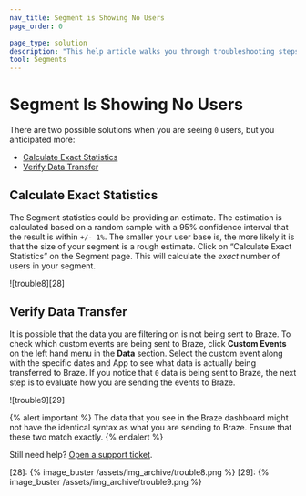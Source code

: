 ```yaml
---
nav_title: Segment is Showing No Users
page_order: 0

page_type: solution
description: "This help article walks you through troubleshooting steps if zero users are showing in your segment, but you anticipate more."
tool: Segments
---
```

# Segment Is Showing No Users

There are two possible solutions when you are seeing ```0``` users, but you anticipated more:
* [Calculate Exact Statistics](#calculate-exact-statistics)
* [Verify Data Transfer](#verify-data-transfer)

## Calculate Exact Statistics

The Segment statistics could be providing an estimate. The estimation is calculated based on a random sample with a 95% confidence interval that the result is within ```+/- 1%```. The smaller your user base is, the more likely it is that the size of your segment is a rough estimate. Click on “Calculate Exact Statistics” on the Segment page. This will calculate the *exact* number of users in your segment.

![trouble8][28]


## Verify Data Transfer

It is possible that the data you are filtering on is not being sent to Braze. To check which custom events are being sent to Braze, click **Custom Events** on the left hand menu in the **Data** section. Select the custom event along with the specific dates and App to see what data is actually being transferred to Braze. If you notice that ```0``` data is being sent to Braze, the next step is to evaluate how you are sending the events to Braze.

![trouble9][29]

{% alert important %} 
The data that you see in the Braze dashboard might not have the identical syntax as what you are sending to Braze. Ensure that these two match exactly.
{% endalert %}

Still need help? [Open a support ticket]({{site.baseurl}}/support_contact/).

[28]: {% image_buster /assets/img_archive/trouble8.png %}
[29]: {% image_buster /assets/img_archive/trouble9.png %}
